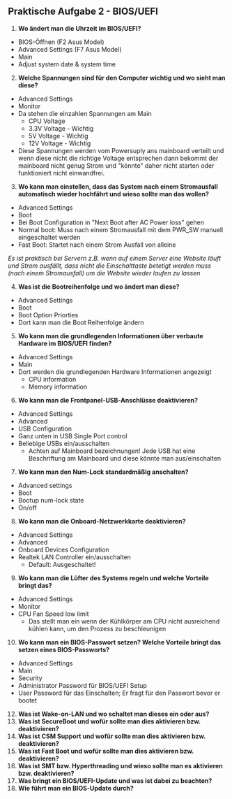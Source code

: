 ## Praktische Aufgabe 2 - BIOS/UEFI

1.	**Wo ändert man die Uhrzeit im BIOS/UEFI?**

* BIOS-Öffnen (F2 Asus Model)
* Advanced Settings (F7 Asus Model)
* Main
* Adjust system date & system time 

2.	**Welche Spannungen sind für den Computer wichtig und wo sieht man diese?**

* Advanced Settings
* Monitor
* Da stehen die einzahlen Spannungen am Main
  * CPU Voltage
  * 3.3V Voltage - Wichtig
  * 5V Voltage - Wichtig
  * 12V Voltage - Wichtig
* Diese Spannungen werden vom Powersuply ans mainboard verteilt und wenn diese nicht die richtige Voltage entsprechen dann bekommt der mainboard nicht genug Strom und "könnte" daher nicht starten oder funktioniert nicht einwandfrei.

3.	**Wo kann man einstellen, dass das System nach einem Stromausfall automatisch wieder hochfährt und wieso sollte man das wollen?**

* Advanced Settings
* Boot
* Bei Boot Configuration in "Next Boot after AC Power loss" gehen
* Normal boot: Muss nach einem Stromausfall mit dem PWR_SW manuell eingeschaltet werden
* Fast Boot: Startet nach einem Strom Ausfall von alleine

*Es ist praktisch bei Servern z.B. wenn auf einem Server eine Website läuft und Strom ausfällt, dass nicht die Einschalttaste betetigt werden muss (nach einem Stromausfall) um die Website wieder laufen zu lassen*
 
4.	**Was ist die Bootreihenfolge und wo ändert man diese?**

* Advanced Settings
* Boot
* Boot Option Priorties
* Dort kann man die Boot Reihenfolge ändern 

5.	**Wo kann man die grundlegenden Informationen über verbaute Hardware im BIOS/UEFI finden?**

* Advanced Settings
* Main
* Dort werden die grundlegenden Hardware Informationen angezeigt
  * CPU information
  * Memory information

6.	**Wo kann man die Frontpanel-USB-Anschlüsse deaktivieren?**

* Advanced Settings
* Advanced
* USB Configuration
* Ganz unten in USB Single Port control
* Beliebige USBs ein/ausschalten
  * Achten auf Mainboard bezeichnungen! Jede USB hat eine Beschriftung am Mainboard und diese könnte man aus/einschalten

7.	**Wo kann man den Num-Lock standardmäßig anschalten?**

* Advanced settings
* Boot
* Bootup num-lock state
* On/off

8.	**Wo kann man die Onboard-Netzwerkkarte deaktivieren?**

* Advanced Settings
* Advanced
* Onboard Devices Configuration
* Realtek LAN Controller ein/ausschalten
  * Default: Ausgeschaltet!

9.	**Wo kann man die Lüfter des Systems regeln und welche Vorteile bringt das?**

* Advanced Settings
* Monitor
* CPU Fan Speed low limit
  * Das stellt man ein wenn der Kühlkörper am CPU nicht ausreichend kühlen kann, um den Prozess zu beschleunigen


10.	**Wo kann man ein BIOS-Passwort setzen? Welche Vorteile bringt das setzen eines BIOS-Passworts?**

* Advanced Settings
* Main
* Security
* Administrator Password für BIOS/UEFI Setup
* User Password für das Einschalten; Er fragt für den Passwort bevor er bootet

12.	**Was ist Wake-on-LAN und wo schaltet man dieses ein oder aus?**
13.	**Was ist SecureBoot und wofür sollte man dies aktivieren bzw. deaktivieren?**
14.	**Was ist CSM Support und wofür sollte man dies aktivieren bzw. deaktivieren?**
15.	**Was ist Fast Boot und wofür sollte man dies aktivieren bzw. deaktivieren?**
16.	**Was ist SMT bzw. Hyperthreading und wieso sollte man es aktivieren bzw. deaktivieren?**
17.	**Was bringt ein BIOS/UEFI-Update und was ist dabei zu beachten?**
18.	**Wie führt man ein BIOS-Update durch?**

